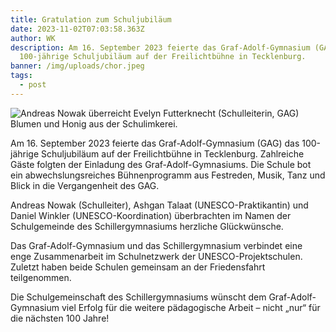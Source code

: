 ```yaml
---
title: Gratulation zum Schuljubiläum
date: 2023-11-02T07:03:58.363Z
author: WK
description: Am 16. September 2023 feierte das Graf-Adolf-Gymnasium (GAG) das
  100-jährige Schuljubiläum auf der Freilichtbühne in Tecklenburg.
banner: /img/uploads/chor.jpeg
tags:
  - post
---
```

![Andreas Nowak überreicht Evelyn Futterknecht (Schulleiterin, GAG) Blumen und Honig aus der Schulimkerei.](/img/uploads/img_8447.jpg)

Am 16. September 2023 feierte das Graf-Adolf-Gymnasium (GAG) das 100-jährige Schuljubiläum auf der Freilichtbühne in Tecklenburg. Zahlreiche Gäste folgten der Einladung des Graf-Adolf-Gymnasiums. Die Schule bot ein abwechslungsreiches Bühnenprogramm aus Festreden, Musik, Tanz und Blick in die Vergangenheit des GAG.  

Andreas Nowak (Schulleiter), Ashgan Talaat (UNESCO-Praktikantin) und Daniel Winkler (UNESCO-Koordination) überbrachten im Namen der Schulgemeinde des Schillergymnasiums herzliche Glückwünsche.

Das Graf-Adolf-Gymnasium und das Schillergymnasium verbindet eine enge Zusammenarbeit im Schulnetzwerk der UNESCO-Projektschulen. Zuletzt haben beide Schulen gemeinsam an der Friedensfahrt teilgenommen. 

Die Schulgemeinschaft des Schillergymnasiums wünscht dem Graf-Adolf-Gymnasium viel Erfolg für die weitere pädagogische Arbeit – nicht „nur“ für die nächsten 100 Jahre!
